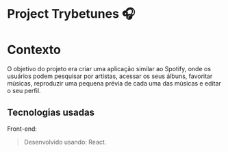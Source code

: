 # Project Trybetunes 🎧 

# Contexto
O objetivo do projeto era criar uma aplicação similar ao Spotify, onde os usuários podem pesquisar por artistas, acessar os seus álbuns, favoritar músicas, reproduzir uma pequena prévia de cada uma das músicas e editar o seu perfil.

## Tecnologias usadas
Front-end:
> Desenvolvido usando: React.
